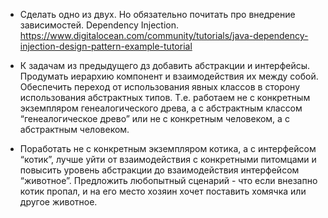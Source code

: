- Сделать одно из двух. Но обязательно почитать про внедрение зависимостей. Dependency Injection. https://www.digitalocean.com/community/tutorials/java-dependency-injection-design-pattern-example-tutorial

- К задачам из предыдущего дз добавить абстракции и интерфейсы. Продумать иерархию компонент и взаимодействия их между собой. Обеспечить переход от использования явных классов в сторону использования абстрактных типов. Т.е. работаем не с конкретным экземпляром генеалогического древа, а с абстрактным классом “генеалогическое древо” или не с конкретным человеком, а с абстрактным человеком.
- Поработать не с конкретным экземпляром котика, а с интерфейсом “котик”, лучше уйти от взаимодействия с конкретными питомцами и повысить уровень абстракции до взаимодействия интерфейсом “животное”. Предложить любопытный сценарий - что если внезапно котик пропал, и на его место хозяин хочет поставить хомячка или другое животное.
